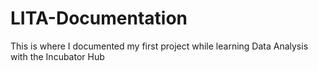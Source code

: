 # LITA-Documentation
This is where I documented my first project while learning Data Analysis with the Incubator Hub
